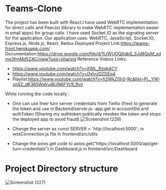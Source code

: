 
# Teams-Clone
The project has been built with React.I have used WebRTC implementation for
direct calls and PeerJs( (library to make WebRTC implementation easier in small apps) for
group calls. I have used Socket.IO as the signaling server for the application.
Our application uses: WebRTC, JavaScript, Socket.IO, Express.js, Node.js, React,
Redux
Deployed Project Link:https://teams-front.herokuapp.com/
Documentation:https://drive.google.com/file/d/1tJWUOQ6dbS_3Jd8QsM_xdmx3fmMd5ZAC/view?usp=sharing
Reference Videos Links:
* https://www.youtube.com/watch?v=XWL_Rzqk4CY
* https://www.youtube.com/watch?v=DvlyzDZDEq4
* Playlist:https://www.youtube.com/watch?v=h2WkZ0h0-Rc&list=PL_YW-znSZ_dK365WaVuiBUN6FYc9_1hni

While running the code locally :
* One can use their turn server credentials from Twilio (free) to generate the token and use in Backend/server.js- app.get in accountSid and authToken.(Sharing my authtoken publically revokes the token and stops the deployed app to avoid fraud)
![Screenshot (229)](https://user-images.githubusercontent.com/58565264/125498287-15220789-72a8-4b8f-9c79-7e7683d1e21d.png)

* Change the server as const SERVER = 'http://localhost:5000'; in wssConnection.js file in frontend/src/utils
* Change the axios.get code to axios.get("https://localhost:5000/api/get-turn-credentials") in Dashboard.js in frontend/src/Dashboard 

# Project Directory structure
![Screenshot (227)](https://user-images.githubusercontent.com/58565264/125444933-6de2acf5-113a-4c70-8a3b-dab27e127d26.png)
